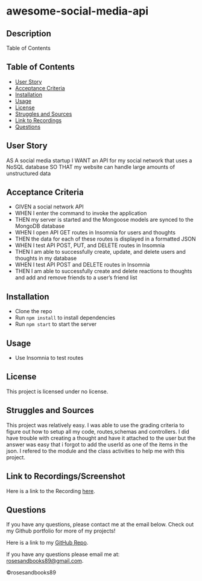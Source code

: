 # awesome-social-media-api

## Description

Table of Contents
## Table of Contents
* [User Story](#user-story)
* [Acceptance Criteria](#acceptance-criteria)
* [Installation](#installation)
* [Usage](#usage)
* [License](#license)
* [Struggles and Sources](#struggles-and-sources)
* [Link to Recordings](#link-to-recordings)
* [Questions](#questions)

## User Story
AS A social media startup
I WANT an API for my social network that uses a NoSQL database
SO THAT my website can handle large amounts of unstructured data

## Acceptance Criteria

* GIVEN a social network API
* WHEN I enter the command to invoke the application
* THEN my server is started and the Mongoose models are synced to the MongoDB database
* WHEN I open API GET routes in Insomnia for users and thoughts
* THEN the data for each of these routes is displayed in a formatted JSON
* WHEN I test API POST, PUT, and DELETE routes in Insomnia
* THEN I am able to successfully create, update, and delete users and thoughts in my database
* WHEN I test API POST and DELETE routes in Insomnia
* THEN I am able to successfully create and delete reactions to thoughts and add and remove friends to a user’s friend list

## Installation
* Clone the repo
* Run `npm install` to install dependencies
* Run `npm start` to start the server

## Usage
* Use Insomnia to test routes

## License
This project is licensed under no license.

## Struggles and Sources
This project was relatively easy. I was able to use the grading criteria to figure out how to setup all my code, routes,schemas and controllers. I did have trouble with creating a thought and have it attached to the user but the answer was easy that i forgot to add the userId as one of the items in the json. I refered to the module and the class activities to help me with this project.

## Link to Recordings/Screenshot
Here is a link to the Recording [here](https://drive.google.com/file/d/17bABO305uRnb5_qyCptm8Ym7gLMSyoSr/view).

## Questions
If you have any questions, please contact me at the email below. Check out my Github portfolio for more of my projects!

Here is a link to my [GitHub Repo](https://github.com/rosesandbooks89/awesome-social-network).

If you have any questions please email me at: rosesandbooks89@gmail.com.

©rosesandbooks89
